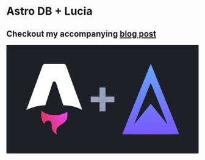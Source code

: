 # Astro DB + Lucia

## Checkout my accompanying [blog post](https://declanlscott.com/blog/user-authentication-in-astro-db/)

![Astro DB + Lucia](https://raw.githubusercontent.com/declanlscott/DeclanLScott.com/main/src/content/blog/user-authentication-in-astro-db.png)
